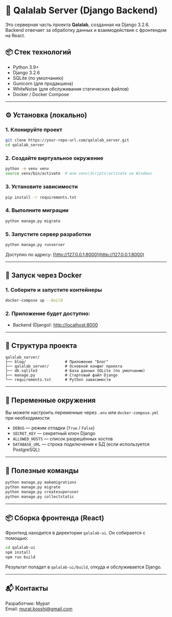 # 🐍 Qalalab Server (Django Backend)

Это серверная часть проекта **Qalalab**, созданная на Django 3.2.6. Backend отвечает за обработку данных и взаимодействие с фронтендом на React.

## 📦 Стек технологий

- Python 3.9+
- Django 3.2.6
- SQLite (по умолчанию)
- Gunicorn (для продакшена)
- WhiteNoise (для обслуживания статических файлов)
- Docker / Docker Compose

---

## ⚙️ Установка (локально)

### 1. Клонируйте проект
```bash
git clone https://your-repo-url.com/qalalab_server.git
cd qalalab_server
```

### 2. Создайте виртуальное окружение
```bash
python -m venv venv
source venv/bin/activate  # или venv\Scripts\activate на Windows
```

### 3. Установите зависимости
```bash
pip install -r requirements.txt
```

### 4. Выполните миграции
```bash
python manage.py migrate
```

### 5. Запустите сервер разработки
```bash
python manage.py runserver
```

Доступно по адресу: [http://127.0.0.1:8000](http://127.0.0.1:8000)

---

## 🐳 Запуск через Docker

### 1. Соберите и запустите контейнеры
```bash
docker-compose up --build
```

### 2. Приложение будет доступно:
- Backend (Django): [http://localhost:8000](http://localhost:8000)

---

## 📁 Структура проекта

```
qalalab_server/
├── blog/                 # Приложение "Блог"
├── qalalab_server/       # Основной конфиг проекта
├── db.sqlite3            # База данных SQLite (по умолчанию)
├── manage.py             # Стартовый файл Django
└── requirements.txt      # Python зависимости
```

---

## 📄 Переменные окружения

Вы можете настроить переменные через `.env` или `docker-compose.yml` при необходимости:

- `DEBUG` — режим отладки (`True` / `False`)
- `SECRET_KEY` — секретный ключ Django
- `ALLOWED_HOSTS` — список разрешённых хостов
- `DATABASE_URL` — строка подключения к БД (если используется PostgreSQL)

---

## 📝 Полезные команды

```bash
python manage.py makemigrations
python manage.py migrate
python manage.py createsuperuser
python manage.py collectstatic
```

---

## 📦 Сборка фронтенда (React)

Фронтенд находится в директории `qalalab-ui`. Он собирается с помощью:

```bash
cd qalalab-ui
npm install
npm run build
```

Результат попадет в `qalalab-ui/build`, откуда и обслуживается Django.

---

## 📬 Контакты

Разработчик: Мурат  
Email: [murat.kosshi@gmail.com](mailto:example@example.com)
